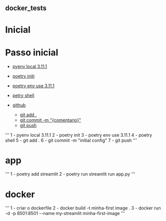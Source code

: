 ## docker_tests
# Inicial
Passo inicial
=================
<!--ts-->
   * [pyenv local 3.11.1](#pyenv)
   * [poetry initi](#petry-init)
   * [poetry env use 3.11.1](#poetry-env-use-3.11.1)
   * [petry shell](#petry-shell)

   * [github](#github)
      * [git add .](#git-add)
      * [git commit -m "{comentario}"](#git-commit)
      * [git push](#git-push)
<!--te-->
''' 
1 - pyenv local 3.11.1
2 - poetry init
3 - poetry env use 3.11.1
4 - poetry shell
5 - git add .
6 - git commit -m "initial config" 
7 - git push
'''
# app
'''
1 - poetry add streamlit
2 - poetry run streamlit run app.py
'''
# docker
'''
1 - criar o dockerfile
2 - docker build -t minha-first image .
3 - docker run -d -p 8501:8501 --name my-streamlit minha-first-image
'''